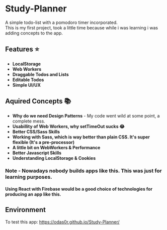 # Study-Planner

A simple todo-list with a pomodoro timer incorporated.
<br>
This is my first project, took a little time because
while i was learning i was adding concepts to the app.

## Features ⭐️

- **LocalStorage**
- **Web Workers**
- **Draggable Todos and Lists**
- **Editable Todos**
- **Simple UI/UX**

## Aquired Concepts 📚

- **Why do we need Design Patterns** - My code went wild at some point, a complete mess.
- **Usabillity of Web Workers, why setTimeOut sucks 😂**
- **Better CSS/Sass Skills**
- **Working with Sass, which is way better than plain CSS. It's super flexible (It's a pre-processor)**
- **A little bit on WebWorkers & Performance**
- **Better Javascript Skills**
- **Understanding LocalStorage & Cookies**

### **Note** - Nowadays nobody builds apps like this. This was just for learning purposes.

#### Using React with Firebase would be a good choice of technologies for producing an app like this.

## Environment

To test this app: https://odas0r.github.io/Study-Planner/

